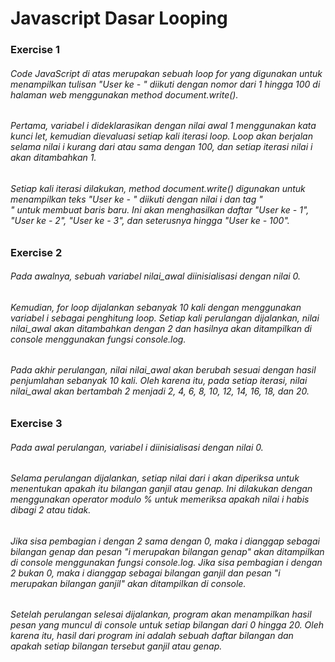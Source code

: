 # Javascript Dasar Looping

### Exercise 1
###### Code JavaScript di atas merupakan sebuah loop for yang digunakan untuk menampilkan tulisan "User ke - " diikuti dengan nomor dari 1 hingga 100 di halaman web menggunakan method document.write().
###### Pertama, variabel i dideklarasikan dengan nilai awal 1 menggunakan kata kunci let, kemudian dievaluasi setiap kali iterasi loop. Loop akan berjalan selama nilai i kurang dari atau sama dengan 100, dan setiap iterasi nilai i akan ditambahkan 1.
###### Setiap kali iterasi dilakukan, method document.write() digunakan untuk menampilkan teks "User ke - " diikuti dengan nilai i dan tag "<br>" untuk membuat baris baru. Ini akan menghasilkan daftar "User ke - 1", "User ke - 2", "User ke - 3", dan seterusnya hingga "User ke - 100".

### Exercise 2
###### Pada awalnya, sebuah variabel nilai_awal diinisialisasi dengan nilai 0.
###### Kemudian, for loop dijalankan sebanyak 10 kali dengan menggunakan variabel i sebagai penghitung loop. Setiap kali perulangan dijalankan, nilai nilai_awal akan ditambahkan dengan 2 dan hasilnya akan ditampilkan di console menggunakan fungsi console.log.
###### Pada akhir perulangan, nilai nilai_awal akan berubah sesuai dengan hasil penjumlahan sebanyak 10 kali. Oleh karena itu, pada setiap iterasi, nilai nilai_awal akan bertambah 2 menjadi 2, 4, 6, 8, 10, 12, 14, 16, 18, dan 20.

### Exercise 3
###### Pada awal perulangan, variabel i diinisialisasi dengan nilai 0.
###### Selama perulangan dijalankan, setiap nilai dari i akan diperiksa untuk menentukan apakah itu bilangan ganjil atau genap. Ini dilakukan dengan menggunakan operator modulo % untuk memeriksa apakah nilai i habis dibagi 2 atau tidak.
###### Jika sisa pembagian i dengan 2 sama dengan 0, maka i dianggap sebagai bilangan genap dan pesan "i merupakan bilangan genap" akan ditampilkan di console menggunakan fungsi console.log. Jika sisa pembagian i dengan 2 bukan 0, maka i dianggap sebagai bilangan ganjil dan pesan "i merupakan bilangan ganjil" akan ditampilkan di console.
###### Setelah perulangan selesai dijalankan, program akan menampilkan hasil pesan yang muncul di console untuk setiap bilangan dari 0 hingga 20. Oleh karena itu, hasil dari program ini adalah sebuah daftar bilangan dan apakah setiap bilangan tersebut ganjil atau genap.